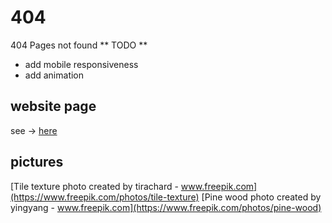 # 404 #
404 Pages not found
** TODO **
- add mobile responsiveness
- add animation

## website page
see -> [here](https://darekrepos.github.io/crane-404-error-page/)


## pictures

[Tile texture photo created by tirachard - www.freepik.com](https://www.freepik.com/photos/tile-texture)
[Pine wood photo created by yingyang - www.freepik.com](https://www.freepik.com/photos/pine-wood)
